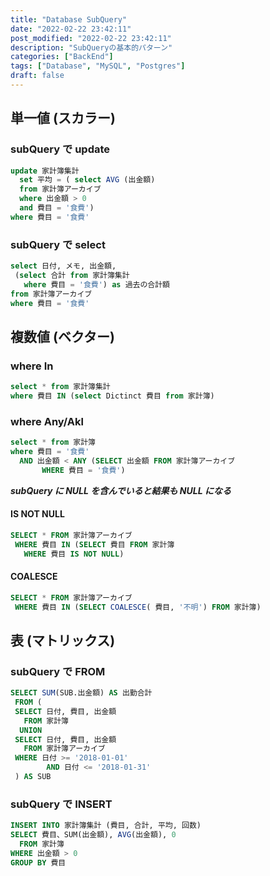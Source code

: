 ```yaml
---
title: "Database SubQuery"
date: "2022-02-22 23:42:11"
post_modified: "2022-02-22 23:42:11"
description: "SubQueryの基本的パターン"
categories: ["BackEnd"]
tags: ["Database", "MySQL", "Postgres"]
draft: false
---
```


## 単一値 (スカラー)

### subQuery で update

```sql
update 家計簿集計
  set 平均 = ( select AVG (出金額)
  from 家計簿アーカイブ
  where 出金額 > 0
  and 費目 = '食費')
where 費目 = '食費'
```

### subQuery で select

```sql
select 日付, メモ, 出金額,
 (select 合計 from 家計簿集計
   where 費目 = '食費') as 過去の合計額
from 家計簿アーカイブ
where 費目 = '食費'
```

## 複数値 (ベクター)

### where In

```sql
select * from 家計簿集計
where 費目 IN (select Dictinct 費目 from 家計簿)
```

### where Any/Akl

```sql
select * from 家計簿
where 費目 = '食費'
  AND 出金額 < ANY (SELECT 出金額 FROM 家計簿アーカイブ
       WHERE 費目 = '食費')
```

***subQuery に NULL を含んでいると結果も NULL になる***

#### IS NOT NULL

```sql
SELECT * FROM 家計簿アーカイブ
 WHERE 費目 IN (SELECT 費目 FROM 家計簿
   WHERE 費目 IS NOT NULL)
```

#### COALESCE

```sql
SELECT * FROM 家計簿アーカイブ
 WHERE 費目 IN (SELECT COALESCE( 費目, '不明') FROM 家計簿)
```

## 表 (マトリックス)

### subQuery で FROM

```sql
SELECT SUM(SUB.出金額) AS 出勤合計
 FROM (
 SELECT 日付, 費目, 出金額
   FROM 家計簿
  UNION
 SELECT 日付, 費目, 出金額
   FROM 家計簿アーカイブ
 WHERE 日付 >= '2018-01-01'
        AND 日付 <= '2018-01-31'
 ) AS SUB
```

### subQuery で INSERT

```sql
INSERT INTO 家計簿集計 (費目, 合計, 平均, 回数)
SELECT 費目、SUM(出金額), AVG(出金額), 0
  FROM 家計簿
WHERE 出金額 > 0
GROUP BY 費目
```
